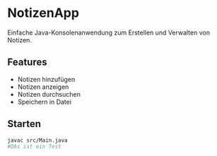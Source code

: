 # NotizenApp

Einfache Java-Konsolenanwendung zum Erstellen und Verwalten von Notizen.

## Features

- Notizen hinzufügen
- Notizen anzeigen
- Notizen durchsuchen
- Speichern in Datei

## Starten
```bash
javac src/Main.java
#DAs ist ein Test
